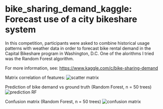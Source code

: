 # bike_sharing_demand_kaggle: Forecast use of a city bikeshare system

In this competition, participants were asked to combine historical usage patterns with weather data in order to forecast bike rental demand in the Capital Bikeshare program in Washington, D.C. One of the alorithms I tried was the Random Forest algorithm.

For more information, see: https://www.kaggle.com/c/bike-sharing-demand

Matrix correlation of features:
![scatter matrix](https://github.com/nicolasfguillaume/bike_sharing_demand_kaggle/blob/master/scatter-matrix-train-data.png)

Prediction of bike demand vs ground truth (Random Forest, n = 50 trees)
![prediction RF](https://github.com/nicolasfguillaume/bike_sharing_demand_kaggle/blob/master/Predicted-demand-RF50.png)

Confusion matrix (Random Forest, n = 50 trees)
![confusion matrix](https://github.com/nicolasfguillaume/bike_sharing_demand_kaggle/blob/master/confusion-matrix-bike-kaggle-RF-50trees.png)
